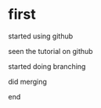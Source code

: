 # first


started using github

seen the tutorial on github

started doing branching

did merging 

end 
